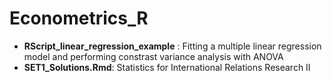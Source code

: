 # Econometrics_R
  - **RScript_linear_regression_example** : Fitting a multiple linear regression model and performing constrast variance analysis with ANOVA
  - **SET1_Solutions.Rmd**: Statistics for International Relations Research II
